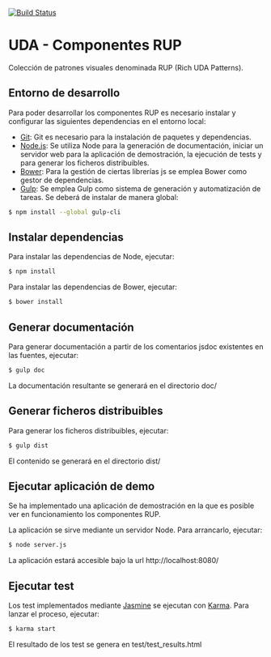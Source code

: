 [![Build Status](https://travis-ci.org/UDA-EJIE/udaRUP.svg?branch=develop)](https://travis-ci.org/UDA-EJIE/udaRUP)

# UDA - Componentes RUP

Colección de patrones visuales denominada RUP (Rich UDA Patterns).

## Entorno de desarrollo

Para poder desarrollar los componentes RUP es necesario instalar y configurar las siguientes dependencias en el entorno local:

* [Git](https://git-scm.com/): Git es necesario para la instalación de paquetes y dependencias.
* [Node.js](https://nodejs.org): Se utiliza Node para la generación de documentación, iniciar un servidor web para la aplicación de demostración, la ejecución de tests y para generar los ficheros distribuibles.
* [Bower](https://bower.io/): Para la gestión de ciertas librerías js se emplea Bower como gestor de dependencias.
* [Gulp](http://gulpjs.com/): Se emplea Gulp como sistema de generación y automatización de tareas. Se deberá de instalar de manera global:

```sh
$ npm install --global gulp-cli
```

## Instalar dependencias

Para instalar las dependencias de Node, ejecutar:

```sh
$ npm install
```

Para instalar las dependencias de Bower, ejecutar:

```sh
$ bower install
```

## Generar documentación

Para generar documentación a partir de los comentarios jsdoc existentes en las fuentes, ejecutar:

```sh
$ gulp doc
```

La documentación resultante se generará en el directorio doc/

## Generar ficheros distribuibles

Para generar los ficheros distribuibles, ejecutar:

```sh
$ gulp dist
```

El contenido se generará en el directorio dist/

## Ejecutar aplicación de demo

Se ha implementado una aplicación de demostración en la que es posible ver en funcionamiento los componentes RUP.

La aplicación se sirve mediante un servidor Node. Para arrancarlo, ejecutar:

```sh
$ node server.js
```

La aplicación estará accesible bajo la url http://localhost:8080/

## Ejecutar test

Los test implementados mediante [Jasmine](http://jasmine.github.io/) se ejecutan con [Karma](https://karma-runner.github.io/1.0/index.html). Para lanzar el proceso, ejecutar:

```sh
$ karma start
```

El resultado de los test se genera en test/test_results.html
